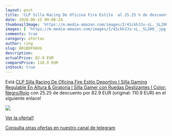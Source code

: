 ```yaml
---
layout: post
title: 'CLP Silla Racing De Oficina Fire Estilo  al 25.25 % de descuento'
date: 2020-06-15 09:08:24
thumbnailImage: 'https://m.media-amazon.com/images/I/41ckhJJu-sL._SL200_.jpg'
images: [ 'https://m.media-amazon.com/images/I/41ckhJJu-sL._SL200_.jpg' ]
comments: true
category: ofertas
author: ring
slug: B01BXFXAVG
description:
actualPrice: 82.9 EUR
comparePrice: 110.9 EUR
inStock: true
---
```


Está [CLP Silla Racing De Oficina Fire Estilo Deportivo I Silla Gaming Regulable En Altura & Giratoria I Silla Gamer con Ruedas Deslizantes I Color: Negro/Rojo](https://www.amazon.com/dp/B01BXFXAVG/?tag=redken08-20) con 25.25 de descuento por 82.9 EUR (original: 110.9 EUR) en el siguiente enlace!

[![](https://m.media-amazon.com/images/I/41ckhJJu-sL._SL200_.jpg)](https://www.amazon.com/dp/B01BXFXAVG/?tag=redken08-20)

[Ver la oferta!!](https://www.amazon.com/dp/B01BXFXAVG/?tag=redken08-20)

[Consulta otras ofertas en nuestro canal de telegram](https://t.me/s/ofertas25)
